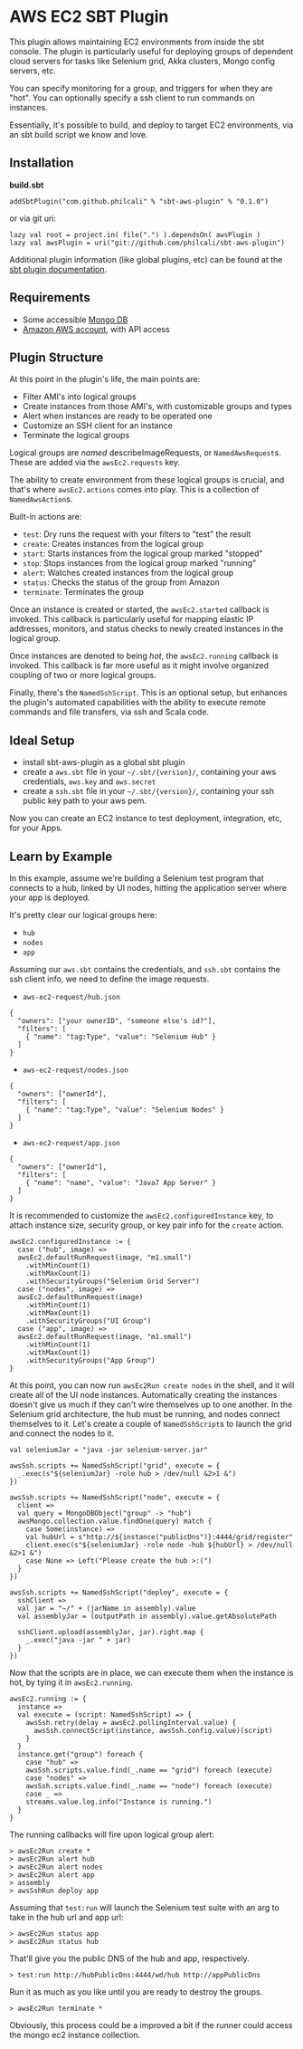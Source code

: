 # AWS EC2 SBT Plugin

This plugin allows maintaining EC2 environments from inside the sbt console.
The plugin is particularly useful for deploying groups of dependent
cloud servers for tasks like Selenium grid, Akka clusters, Mongo config
servers, etc.

You can specify monitoring for a group, and triggers for when they are "hot".
You can optionally specify a ssh client to run commands on instances.

Essentially, it's possible to build, and deploy to target EC2 environments, via
an sbt build script we know and love.

## Installation

__build.sbt__

```
addSbtPlugin("com.github.philcali" % "sbt-aws-plugin" % "0.1.0")
```

or via git uri:

```
lazy val root = project.in( file(".") ).dependsOn( awsPlugin )
lazy val awsPlugin = uri("git://github.com/philcali/sbt-aws-plugin")
```

Additional plugin information (like global plugins, etc) can be found
at the [sbt plugin documentation][1].

## Requirements

- Some accessible [Mongo DB][2]
- [Amazon AWS account][3], with API access

## Plugin Structure

At this point in the plugin's life, the main points are:

- Filter AMI's into logical groups
- Create instances from those AMI's, with customizable groups and types
- Alert when instances are ready to be operated one
- Customize an SSH client for an instance
- Terminate the logical groups

Logical groups are _named_ describeImageRequests, or
`NamedAwsRequest`s. These are added via the `awsEc2.requests` key.

The ability to create environment from these logical groups is
crucial, and that's where `awsEc2.actions` comes into play. This is a
collection of `NamedAwsAction`s.

Built-in actions are:

- `test`: Dry runs the request with your filters to "test" the result
- `create`: Creates instances from the logical group
- `start`: Starts instances from the logical group marked "stopped"
- `stop`: Stops instances from the logical group marked "running"
- `alert`: Watches created instances from the logical group
- `status`: Checks the status of the group from Amazon
- `terminate`: Terminates the group

Once an instance is created or started, the `awsEc2.started` callback is invoked.
This callback is particularly useful for mapping elastic IP
addresses, monitors, and status checks to newly created instances
in the logical group.

Once instances are denoted to being _hot_, the `awsEc2.running`
callback is invoked. This callback is far more useful as it might
involve organized coupling of two or more logical groups.

Finally, there's the `NamedSshScript`. This is an optional setup, but
enhances the plugin's automated capabilities with the ability to
execute remote commands and file transfers, via ssh and Scala code.

## Ideal Setup

- install sbt-aws-plugin as a global sbt plugin
- create a `aws.sbt` file in your `~/.sbt/{version}/`, containing your aws credentials, `aws.key` and `aws.secret`
- create a `ssh.sbt` file in your `~/.sbt/{version}/`, containing your ssh public key path to your aws pem.

Now you can create an EC2 instance to test deployment, integration, etc, for your Apps.

## Learn by Example

In this example, assume we're building a Selenium test program that
connects to a hub, linked by UI nodes, hitting the application server
where your app is deployed.

It's pretty clear our logical groups here:

- `hub`
- `nodes`
- `app`

Assuming our `aws.sbt` contains the credentials, and `ssh.sbt`
contains the ssh client info, we need to define the image requests.

- `aws-ec2-request/hub.json`

```
{
  "owners": ["your ownerID", "someone else's id?"],
  "filters": [
    { "name": "tag:Type", "value": "Selenium Hub" }
  ]
}
```

- `aws-ec2-request/nodes.json`

```
{
  "owners": ["ownerId"],
  "filters": [
    { "name": "tag:Type", "value": "Selenium Nodes" }
  ]
}
```

- `aws-ec2-request/app.json`

```
{
  "owners": ["ownerId"],
  "filters": [
    { "name": "name", "value": "Java7 App Server" }
  ]
}
```

It is recommended to customize the `awsEc2.configuredInstance` key, to
attach instance size, security group, or key pair info for the `create` action.

```
awsEc2.configuredInstance := {
  case ("hub", image) =>
  awsEc2.defaultRunRequest(image, "m1.small")
    .withMinCount(1)
    .withMaxCount(1)
    .withSecurityGroups("Selenium Grid Server")
  case ("nodes", image) =>
  awsEc2.defaultRunRequest(image)
    .withMinCount(1)
    .withMaxCount(1)
    .withSecurityGroups("UI Group")
  case ("app", image) =>
  awsEc2.defaultRunRequest(image, "m1.small")
    .withMinCount(1)
    .withMaxCount(1)
    .withSecurityGroups("App Group")
}
```

At this point, you can now run `awsEc2Run create nodes` in the shell,
and it will create all of the UI node instances. Automatically
creating the instances doesn't give us much if they can't wire
themselves up to one another. In the Selenium grid architecture,
the hub must be running, and nodes connect themselves to it. Let's
create a couple of `NamedSshScript`s to launch the grid and connect
the nodes to it.

```
val seleniumJar = "java -jar selenium-server.jar"

awsSsh.scripts += NamedSshScript("grid", execute = {
  _.exec(s"${seleniumJar} -role hub > /dev/null &2>1 &")
})

awsSsh.scripts += NamedSshScript("node", execute = {
  client =>
  val query = MongoDBObject("group" -> "hub")
  awsMongo.collection.value.findOne(query) match {
    case Some(instance) =>
    val hubUrl = s"http://${instance("publicDns")}:4444/grid/register"
    client.exec(s"${seleniumJar} -role node -hub ${hubUrl} > /dev/null &2>1 &")
    case None => Left("Please create the hub >:(")
  }
})

awsSsh.scripts += NamedSshScript("deploy", execute = {
  sshClient =>
  val jar = "~/" + (jarName in assembly).value
  val assemblyJar = (outputPath in assembly).value.getAbsolutePath

  sshClient.upload(assemblyJar, jar).right.map {
    _.exec("java -jar " + jar)
  }
})
```

Now that the scripts are in place, we can execute them when the
instance is hot, by tying it in `awsEc2.running`.

```
awsEc2.running := {
  instance =>
  val execute = (script: NamedSshScript) => {
    awsSsh.retry(delay = awsEc2.pollingInterval.value) {
      awsSsh.connectScript(instance, awsSsh.config.value)(script)
    }
  }
  instance.get("group") foreach {
    case "hub" =>
    awsSsh.scripts.value.find(_.name == "grid") foreach (execute)
    case "nodes" =>
    awsSsh.scripts.value.find(_.name == "node") foreach (execute)
    case _ =>
    streams.value.log.info("Instance is running.")
  }
}
```

The running callbacks will fire upon logical group alert:

```
> awsEc2Run create *
> awsEc2Run alert hub
> awsEc2Run alert nodes
> awsEc2Run alert app
> assembly
> awsSshRun deploy app
```

Assuming that `test:run` will launch the Selenium test suite with an
arg to take in the hub url and app url:

```
> awsEc2Run status app
> awsEc2Run status hub
```

That'll give you the public DNS of the hub and app, respectively.

```
> test:run http://hubPublicDns:4444/wd/hub http://appPublicDns
```

Run it as much as you like until you are ready to destroy the groups.

```
> awsEc2Run terminate *
```

Obviously, this process could be a improved a bit if the runner could
access the mongo ec2 instance collection.

[1]: http://www.scala-sbt.org/release/docs/Extending/Plugins
[2]: http://www.mongodb.com/
[3]: http://aws.amazon.com/
